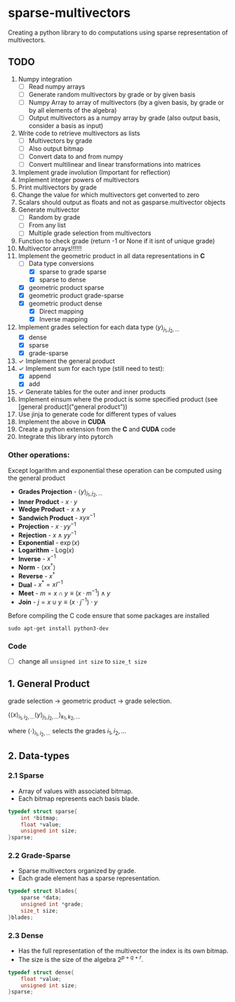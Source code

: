 # sparse-multivectors

Creating a python library to do computations using sparse representation of multivectors.

## TODO

1. Numpy integration
    - [ ] Read numpy arrays
    - [ ] Generate random multivectors by grade or by given basis
    - [ ] Numpy Array to array of multivectors (by a given basis, by grade or by all elements of the algebra)
    - [ ] Output multivectors as a numpy array by grade (also output basis, consider a basis as input)

1. Write code to retrieve multivectors as lists
    - [ ] Multivectors by grade
    - [ ] Also output bitmap
    - [ ] Convert data to and from numpy
    - [ ] Convert multilinear and linear transformations into matrices
1. Implement grade involution (Important for reflection)
1. Implement integer powers of multivectors 
1. Print multivectors by grade
1. Change the value for which multivectors get converted to zero 
1. Scalars should output as floats and not as gasparse.multivector objects
1. Generate multivector
    - [ ] Random by grade
    - [ ] From any list
    - [ ] Multiple grade selection from multivectors
1. Function to check grade (return -1 or None if it isnt of unique grade)
1. Multivector arrays!!!!!!
1. Implement the geometric product in all data representations in **C**
   - [ ] Data type conversions
      + [x] sparse to grade sparse
      + [x] sparse to dense
   - [x] geometric product sparse
   - [x] geometric product grade-sparse
   - [x] geometric product dense
      + [x] Direct mapping
      + [x] Inverse mapping
1. Implement grades selection for each data type $\langle y\rangle_{j_1,j_2,\dots}$
    + [x] dense
    + [x] sparse
    + [x] grade-sparse
1. $\checkmark$ Implement the general product 
1. $\checkmark$ Implement sum for each type (still need to test):
    + [x] append
    + [x] add
1. $\checkmark$ Generate tables for the outer and inner products
1. Implement einsum where the product is some specified product (see [general product]("general product"))
1. Use jinja to generate code for different types of values
1. Implement the above in **CUDA**
1. Create a python extension from the **C** and **CUDA** code
1. Integrate this library into pytorch

### Other operations:
Except logarithm and exponential these operation can be computed using the general product
  + **Grades Projection** - $\langle y\rangle_{j_1,j_2,\dots}$
  + **Inner Product**  - $x \cdot y$
  + **Wedge Product** - $x \wedge y$
  + **Sandwich Product** - $xyx^{-1}$
  + **Projection** - $x\cdot y y^{-1}$
  + **Rejection** - $x\wedge y y^{-1}$
  + **Exponential** - $\exp(x)$
  + **Logarithm** - $\text{Log}(x)$
  + **Inverse** - $x^{-1}$
  + **Norm** - $\langle xx^\dagger\rangle$
  + **Reverse** - $x^\dagger$
  + **Dual** - $x^* = xI^{-1}$
  + **Meet** - $m = x\cap y\equiv (x\cdot m^{-1})\wedge y$
  + **Join** - $j = x\cup y\equiv (x\cdot j^{-1})\cdot y$


Before compiling the C code ensure that some packages are installed

`sudo apt-get install python3-dev`

### Code
  - [ ] change all `unsigned int size` to `size_t size`


## 1. General Product

grade selection $\rightarrow$ geometric product $\rightarrow$ grade selection.

$\langle\langle x\rangle_{i_1,i_2,\dots}\langle y\rangle_{j_1,j_2,\dots}\rangle_{k_1,k_2,\dots}$

where $\langle \cdot\rangle_{i_1,i_2,\dots}$ selects the grades $i_1,i_2,\dots$

## 2. Data-types
### 2.1 Sparse
- Array of values with associated bitmap.
- Each bitmap represents each basis blade.
```c
typedef struct sparse{
    int *bitmap;
    float *value;
    unsigned int size;
}sparse;
```

### 2.2 Grade-Sparse
 - Sparse multivectors organized by grade.
 - Each grade element has a sparse representation.

```c
typedef struct blades{
    sparse *data;
    unsigned int *grade;
    size_t size;
}blades;
```

### 2.3 Dense
- Has the full representation of the multivector the index is its own bitmap.
- The size is the size of the algebra $2^{p+q+r}$.
```c
typedef struct dense{
    float *value;
    unsigned int size;
}sparse;
```
